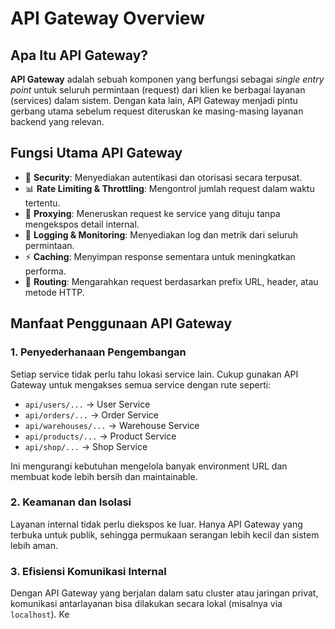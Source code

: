 # API Gateway Overview

## Apa Itu API Gateway?

**API Gateway** adalah sebuah komponen yang berfungsi sebagai *single entry point* untuk seluruh permintaan (request) dari klien ke berbagai layanan (services) dalam sistem. Dengan kata lain, API Gateway menjadi pintu gerbang utama sebelum request diteruskan ke masing-masing layanan backend yang relevan.

## Fungsi Utama API Gateway

- 🔐 **Security**: Menyediakan autentikasi dan otorisasi secara terpusat.
- 📊 **Rate Limiting & Throttling**: Mengontrol jumlah request dalam waktu tertentu.
- 🔁 **Proxying**: Meneruskan request ke service yang dituju tanpa mengekspos detail internal.
- 🧾 **Logging & Monitoring**: Menyediakan log dan metrik dari seluruh permintaan.
- ⚡ **Caching**: Menyimpan response sementara untuk meningkatkan performa.
- 🔀 **Routing**: Mengarahkan request berdasarkan prefix URL, header, atau metode HTTP.

## Manfaat Penggunaan API Gateway

### 1. Penyederhanaan Pengembangan
Setiap service tidak perlu tahu lokasi service lain. Cukup gunakan API Gateway untuk mengakses semua service dengan rute seperti:
- `api/users/...` → User Service
- `api/orders/...` → Order Service
- `api/warehouses/...` → Warehouse Service
- `api/products/...` → Product Service
- `api/shop/...` → Shop Service

Ini mengurangi kebutuhan mengelola banyak environment URL dan membuat kode lebih bersih dan maintainable.

### 2. Keamanan dan Isolasi
Layanan internal tidak perlu diekspos ke luar. Hanya API Gateway yang terbuka untuk publik, sehingga permukaan serangan lebih kecil dan sistem lebih aman.

### 3. Efisiensi Komunikasi Internal
Dengan API Gateway yang berjalan dalam satu cluster atau jaringan privat, komunikasi antarlayanan bisa dilakukan secara lokal (misalnya via `localhost`). Ke
